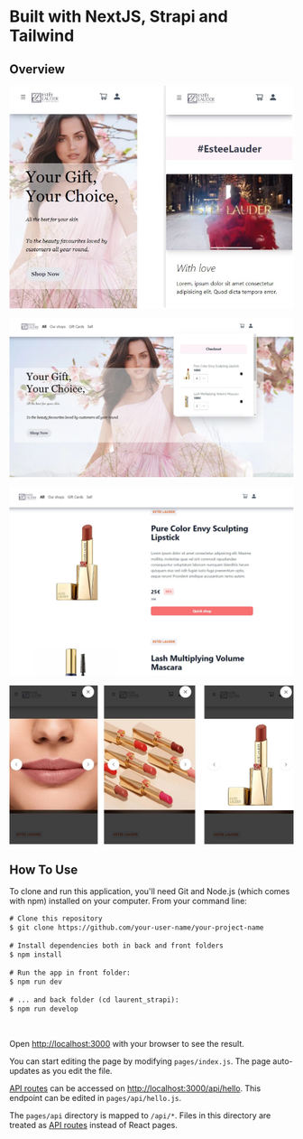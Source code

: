 

# Built with NextJS, Strapi and Tailwind

## Overview ##




![My Image](./images/version_mobil.jpg)

![My Image](./images/cart.jpg)

![My Image](./images/products.jpg)

![My Image](./images/lightbox.jpg)



## How To Use

To clone and run this application, you'll need Git and Node.js (which comes with npm) installed on your computer. From your command line:
```
# Clone this repository
$ git clone https://github.com/your-user-name/your-project-name

# Install dependencies both in back and front folders
$ npm install

# Run the app in front folder:
$ npm run dev

# ... and back folder (cd laurent_strapi):
$ npm run develop



```

Open [http://localhost:3000](http://localhost:3000) with your browser to see the result.

You can start editing the page by modifying `pages/index.js`. The page auto-updates as you edit the file.

[API routes](https://nextjs.org/docs/api-routes/introduction) can be accessed on [http://localhost:3000/api/hello](http://localhost:3000/api/hello). This endpoint can be edited in `pages/api/hello.js`.

The `pages/api` directory is mapped to `/api/*`. Files in this directory are treated as [API routes](https://nextjs.org/docs/api-routes/introduction) instead of React pages.



